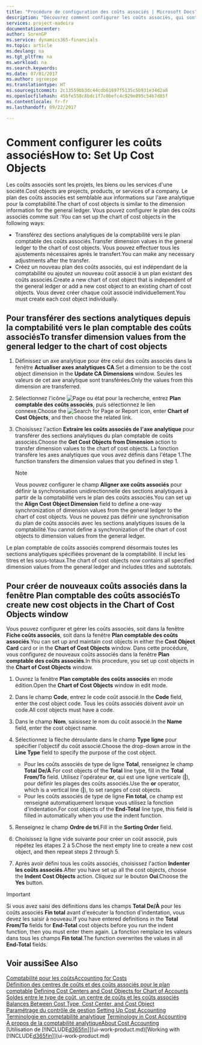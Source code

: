 ```yaml
---
title: "Procédure de configuration des coûts associés | Microsoft Docs"
description: "Découvrez comment configurer les coûts associés, qui sont similaires aux axes analytiques pour la comptabilité."
services: project-madeira
documentationcenter: 
author: SorenGP
ms.service: dynamics365-financials
ms.topic: article
ms.devlang: na
ms.tgt_pltfrm: na
ms.workload: na
ms.search.keywords: 
ms.date: 07/01/2017
ms.author: sgroespe
ms.translationtype: HT
ms.sourcegitcommit: 2c13559bb3dc44cdb61697f5135c5b931e34d2a8
ms.openlocfilehash: 45bfe558c8bdc1f7c0befc4c929e895c54b7d85f
ms.contentlocale: fr-fr
ms.lasthandoff: 09/22/2017

---
```

# <a name="how-to-set-up-cost-objects"></a><span data-ttu-id="3d6dc-103">Comment configurer les coûts associés</span><span class="sxs-lookup"><span data-stu-id="3d6dc-103">How to: Set Up Cost Objects</span></span>
<span data-ttu-id="3d6dc-104">Les coûts associés sont les projets, les biens ou les services d'une société.</span><span class="sxs-lookup"><span data-stu-id="3d6dc-104">Cost objects are projects, products, or services of a company.</span></span> <span data-ttu-id="3d6dc-105">Le plan des coûts associés est semblable aux informations sur l'axe analytique pour la comptabilité.</span><span class="sxs-lookup"><span data-stu-id="3d6dc-105">The chart of cost objects is similar to the dimension information for the general ledger.</span></span> <span data-ttu-id="3d6dc-106">Vous pouvez configurer le plan des coûts associés comme suit :</span><span class="sxs-lookup"><span data-stu-id="3d6dc-106">You can set up the chart of cost objects in the following ways:</span></span>  

* <span data-ttu-id="3d6dc-107">Transférez des sections analytiques de la comptabilité vers le plan comptable des coûts associés.</span><span class="sxs-lookup"><span data-stu-id="3d6dc-107">Transfer dimension values in the general ledger to the chart of cost objects.</span></span> <span data-ttu-id="3d6dc-108">Vous pouvez effectuer tous les ajustements nécessaires après le transfert.</span><span class="sxs-lookup"><span data-stu-id="3d6dc-108">You can make any necessary adjustments after the transfer.</span></span>  
* <span data-ttu-id="3d6dc-109">Créez un nouveau plan des coûts associés, qui est indépendant de la comptabilité ou ajoutez un nouveau coût associé à un plan existant des coûts associés.</span><span class="sxs-lookup"><span data-stu-id="3d6dc-109">Create a new chart of cost object that is independent of the general ledger or add a new cost object to an existing chart of cost objects.</span></span> <span data-ttu-id="3d6dc-110">Vous devez créer chaque coût associé individuellement.</span><span class="sxs-lookup"><span data-stu-id="3d6dc-110">You must create each cost object individually.</span></span>  

## <a name="to-transfer-dimension-values-from-the-general-ledger-to-the-chart-of-cost-objects"></a><span data-ttu-id="3d6dc-111">Pour transférer des sections analytiques depuis la comptabilité vers le plan comptable des coûts associés</span><span class="sxs-lookup"><span data-stu-id="3d6dc-111">To transfer dimension values from the general ledger to the chart of cost objects</span></span>  
1.  <span data-ttu-id="3d6dc-112">Définissez un axe analytique pour être celui des coûts associés dans la fenêtre **Actualiser axes analytiques CA**.</span><span class="sxs-lookup"><span data-stu-id="3d6dc-112">Set a dimension to be the cost object dimension in the **Update CA Dimensions** window.</span></span> <span data-ttu-id="3d6dc-113">Seules les valeurs de cet axe analytique sont transférées.</span><span class="sxs-lookup"><span data-stu-id="3d6dc-113">Only the values from this dimension are transferred.</span></span>  
2.  <span data-ttu-id="3d6dc-114">Sélectionnez l'icône ![Page ou état pour la recherche](media/ui-search/search_small.png "icône Page ou état pour la recherche"), entrez **Plan comptable des coûts associés**, puis sélectionnez le lien connexe.</span><span class="sxs-lookup"><span data-stu-id="3d6dc-114">Choose the ![Search for Page or Report](media/ui-search/search_small.png "Search for Page or Report icon") icon, enter **Chart of Cost Objects**, and then choose the related link.</span></span>  
3.  <span data-ttu-id="3d6dc-115">Choisissez l'action **Extraire les coûts associés de l'axe analytique** pour transférer des sections analytiques du plan comptable de coûts associés.</span><span class="sxs-lookup"><span data-stu-id="3d6dc-115">Choose the **Get Cost Objects from Dimension** action to transfer dimension values to the chart of cost objects.</span></span> <span data-ttu-id="3d6dc-116">La fonction transfère les axes analytiques que vous avez définis dans l'étape 1.</span><span class="sxs-lookup"><span data-stu-id="3d6dc-116">The function transfers the dimension values that you defined in step 1.</span></span>  

    > [!NOTE]  
    >  <span data-ttu-id="3d6dc-117">Vous pouvez configurer le champ **Aligner axe coûts associés** pour définir la synchronisation unidirectionnelle des sections analytiques à partir de la comptabilité vers le plan des coûts associés.</span><span class="sxs-lookup"><span data-stu-id="3d6dc-117">You can set up the **Align Cost Object Dimension**  field to define a one-way synchronization of dimension values from the general ledger to the chart of cost objects.</span></span> <span data-ttu-id="3d6dc-118">Vous ne pouvez pas définir une synchronisation du plan de coûts associés avec les sections analytiques issues de la comptabilité.</span><span class="sxs-lookup"><span data-stu-id="3d6dc-118">You cannot define a synchronization of the chart of cost objects to dimension values from the general ledger.</span></span>  

<span data-ttu-id="3d6dc-119">Le plan comptable de coûts associés comprend désormais toutes les sections analytiques spécifiées provenant de la comptabilité. Il inclut les titres et les sous-totaux.</span><span class="sxs-lookup"><span data-stu-id="3d6dc-119">The chart of cost objects now contains all specified dimension values from the general ledger and includes titles and subtotals.</span></span>  

## <a name="to-create-new-cost-objects-in-the-chart-of-cost-objects-window"></a><span data-ttu-id="3d6dc-120">Pour créer de nouveaux coûts associés dans la fenêtre Plan comptable des coûts associés</span><span class="sxs-lookup"><span data-stu-id="3d6dc-120">To create new cost objects in the Chart of Cost Objects window</span></span>  
<span data-ttu-id="3d6dc-121">Vous pouvez configurer et gérer les coûts associés, soit dans la fenêtre **Fiche coûts associés**, soit dans la fenêtre **Plan comptable des coûts associés**.</span><span class="sxs-lookup"><span data-stu-id="3d6dc-121">You can set up and maintain cost objects in either the **Cost Object Card** card or in the **Chart of Cost Objects** window.</span></span> <span data-ttu-id="3d6dc-122">Dans cette procédure, vous configurez de nouveaux coûts associés dans la fenêtre **Plan comptable des coûts associés**.</span><span class="sxs-lookup"><span data-stu-id="3d6dc-122">In this procedure, you set up cost objects in the **Chart of Cost Objects** window.</span></span>  

1.  <span data-ttu-id="3d6dc-123">Ouvrez la fenêtre **Plan comptable des coûts associés** en mode édition.</span><span class="sxs-lookup"><span data-stu-id="3d6dc-123">Open the **Chart of Cost Objects** window in edit mode.</span></span>  
2.  <span data-ttu-id="3d6dc-124">Dans le champ **Code**, entrez le code coût associé.</span><span class="sxs-lookup"><span data-stu-id="3d6dc-124">In the **Code** field, enter the cost object code.</span></span> <span data-ttu-id="3d6dc-125">Tous les coûts associés doivent avoir un code.</span><span class="sxs-lookup"><span data-stu-id="3d6dc-125">All cost objects must have a code.</span></span>  
3.  <span data-ttu-id="3d6dc-126">Dans le champ **Nom**, saisissez le nom du coût associé.</span><span class="sxs-lookup"><span data-stu-id="3d6dc-126">In the **Name** field, enter the cost object name.</span></span>  
4.  <span data-ttu-id="3d6dc-127">Sélectionnez la flèche déroulante dans le champ **Type ligne** pour spécifier l'objectif du coût associé.</span><span class="sxs-lookup"><span data-stu-id="3d6dc-127">Choose the drop-down arrow in the **Line Type** field to specify the purpose of the cost object.</span></span>  

    * <span data-ttu-id="3d6dc-128">Pour les coûts associés de type de ligne **Total**, renseignez le champ **Total De/À**.</span><span class="sxs-lookup"><span data-stu-id="3d6dc-128">For cost objects of the **Total** line type, fill in the **Total From/To** field.</span></span> <span data-ttu-id="3d6dc-129">Utilisez l'opérateur **or**, qui est une ligne verticale (**&#124;**), pour définir les plages des coûts associés.</span><span class="sxs-lookup"><span data-stu-id="3d6dc-129">Use the **or** operator, which is a vertical line (**&#124;**), to set ranges of cost objects.</span></span>  
    * <span data-ttu-id="3d6dc-130">Pour les coûts associés de type de ligne **Fin total**, ce champ est renseigné automatiquement lorsque vous utilisez la fonction d'indentation.</span><span class="sxs-lookup"><span data-stu-id="3d6dc-130">For cost objects of the **End-Total** line type, this field is filled in automatically when you use  the indent function.</span></span>  
5.  <span data-ttu-id="3d6dc-131">Renseignez le champ **Ordre de tri**.</span><span class="sxs-lookup"><span data-stu-id="3d6dc-131">Fill in the **Sorting Order** field.</span></span>  
6.  <span data-ttu-id="3d6dc-132">Choisissez la ligne vide suivante pour créer un coût associé, puis répétez les étapes 2 à 5.</span><span class="sxs-lookup"><span data-stu-id="3d6dc-132">Chose the next empty line to create a new cost object, and then repeat steps 2 through 5.</span></span>  
7.  <span data-ttu-id="3d6dc-133">Après avoir défini tous les coûts associés, choisissez l'action **Indenter les coûts associés**.</span><span class="sxs-lookup"><span data-stu-id="3d6dc-133">After you have set up all the cost objects, choose the **Indent Cost Objects** action.</span></span> <span data-ttu-id="3d6dc-134">Cliquez sur le bouton **Oui**.</span><span class="sxs-lookup"><span data-stu-id="3d6dc-134">Choose the **Yes** button.</span></span>  

> [!IMPORTANT]  
>  <span data-ttu-id="3d6dc-135">Si vous avez saisi des définitions dans les champs **Total De/À** pour les coûts associés **Fin total** avant d'exécuter la fonction d'indentation, vous devez les saisir à nouveau.</span><span class="sxs-lookup"><span data-stu-id="3d6dc-135">If you have entered definitions in the **Total From/To** fields for **End-Total** cost objects before you run the indent function, then you must enter them again.</span></span> <span data-ttu-id="3d6dc-136">La fonction remplace les valeurs dans tous les champs **Fin total**.</span><span class="sxs-lookup"><span data-stu-id="3d6dc-136">The function overwrites the values in all **End-Total** fields.</span></span>  

## <a name="see-also"></a><span data-ttu-id="3d6dc-137">Voir aussi</span><span class="sxs-lookup"><span data-stu-id="3d6dc-137">See Also</span></span>  
[<span data-ttu-id="3d6dc-138">Comptabilité pour les coûts</span><span class="sxs-lookup"><span data-stu-id="3d6dc-138">Accounting for Costs</span></span>](finance-manage-cost-accounting.md)  
<span data-ttu-id="3d6dc-139">[Définition des centres de coûts et des coûts associés pour le plan comptable](finance-defining-cost-centers-and-cost-objects-for-chart-of-accounts.md) </span><span class="sxs-lookup"><span data-stu-id="3d6dc-139">[Defining Cost Centers and Cost Objects for Chart of Accounts](finance-defining-cost-centers-and-cost-objects-for-chart-of-accounts.md) </span></span>  
<span data-ttu-id="3d6dc-140">[Soldes entre le type de coût, un centre de coûts et les coûts associés](finance-balances-between-cost-type-cost-center-and-cost-object.md) </span><span class="sxs-lookup"><span data-stu-id="3d6dc-140">[Balances Between Cost Type, Cost Center, and Cost Object](finance-balances-between-cost-type-cost-center-and-cost-object.md) </span></span>  
<span data-ttu-id="3d6dc-141">[Paramétrage du contrôle de gestion](finance-set-up-cost-accounting.md) </span><span class="sxs-lookup"><span data-stu-id="3d6dc-141">[Setting Up Cost Accounting](finance-set-up-cost-accounting.md) </span></span>  
<span data-ttu-id="3d6dc-142">[Terminologie en comptabilité analytique](finance-terminology-in-cost-accounting.md) </span><span class="sxs-lookup"><span data-stu-id="3d6dc-142">[Terminology in Cost Accounting](finance-terminology-in-cost-accounting.md) </span></span>  
[<span data-ttu-id="3d6dc-143">À propos de la comptabilité analytique</span><span class="sxs-lookup"><span data-stu-id="3d6dc-143">About Cost Accounting</span></span>](finance-about-cost-accounting.md)  
<span data-ttu-id="3d6dc-144">[Utilisation de [!INCLUDE[d365fin](includes/d365fin_md.md)]](ui-work-product.md)</span><span class="sxs-lookup"><span data-stu-id="3d6dc-144">[Working with [!INCLUDE[d365fin](includes/d365fin_md.md)]](ui-work-product.md)</span></span>


